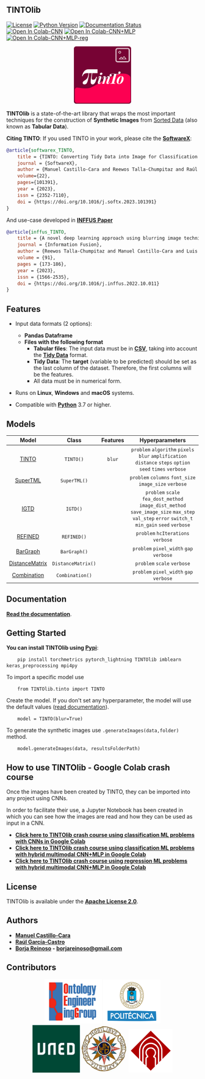 ## TINTOlib

[![License](https://img.shields.io/badge/license-Apache%202.0-blue)](https://github.com/oeg-upm/TINTOlib-Documentation/blob/main/LICENSE)
[![Python Version](https://img.shields.io/badge/Python-3.7%20%7C%203.8%20%7C%203.9%20%7C%203.10%20%7C%203.11-blue)](https://pypi.python.org/pypi/)
[![Documentation Status](https://readthedocs.org/projects/morph-kgc/badge/?version=latest)](https://tintolib.readthedocs.io/en/latest/)
[![Open In Colab-CNN](https://colab.research.google.com/assets/colab-badge.svg)](https://drive.google.com/file/d/10iKmFCC_od-P_tqWzA_UQE2ieUhCV-uy/view?usp=sharing)
[![Open In Colab-CNN+MLP](https://colab.research.google.com/assets/colab-badge.svg)](https://drive.google.com/file/d/1dv8QYxPsh-HA7TFlmFfQHGE5oMb5VHk4/view?usp=sharing)
[![Open In Colab-CNN+MLP-reg](https://colab.research.google.com/assets/colab-badge.svg)](https://drive.google.com/file/d/1uQRNgfgi3G2-T4j0VsCnSLLSqzWykPM-/view?usp=sharing)


<div>
<p align = "center">
<img src="imgs/logo.svg" alt="TINTO Logo" width="150">
</p>
</div>

**TINTOlib** is a state-of-the-art library that wraps the most important techniques for the construction of **Synthetic Images** from [Sorted Data](https://www.jstatsoft.org/article/view/v059i10) (also known as **Tabular Data**). 

**Citing TINTO**: If you used TINTO in your work, please cite the **[SoftwareX](https://doi.org/10.1016/j.softx.2023.101391)**:

```bib
@article{softwarex_TINTO,
    title = {TINTO: Converting Tidy Data into Image for Classification with 2-Dimensional Convolutional Neural Networks},
    journal = {SoftwareX},
    author = {Manuel Castillo-Cara and Reewos Talla-Chumpitaz and Raúl García-Castro and Luis Orozco-Barbosa},
    volume={22},
    pages={101391},
    year = {2023},
    issn = {2352-7110},
    doi = {https://doi.org/10.1016/j.softx.2023.101391}
}
```

And use-case developed in **[INFFUS Paper](https://doi.org/10.1016/j.inffus.2022.10.011)** 

```bib
@article{inffus_TINTO,
    title = {A novel deep learning approach using blurring image techniques for Bluetooth-based indoor localisation},
    journal = {Information Fusion},
    author = {Reewos Talla-Chumpitaz and Manuel Castillo-Cara and Luis Orozco-Barbosa and Raúl García-Castro},
    volume = {91},
    pages = {173-186},
    year = {2023},
    issn = {1566-2535},
    doi = {https://doi.org/10.1016/j.inffus.2022.10.011}
}
```

## Features
- Input data formats (2 options):
    - **Pandas Dataframe** 
    - **Files with the following format** 
        - **Tabular files**: The input data must be in **[CSV](https://en.wikipedia.org/wiki/Comma-separated_values)**, taking into account the **[Tidy Data](https://www.jstatsoft.org/article/view/v059i10)** format.
        - **Tidy Data**: The **target** (variable to be predicted) should be set as the last column of the dataset. Therefore, the first columns will be the features.
        - All data must be in numerical form.
        
- Runs on **Linux**, **Windows** and **macOS** systems.
- Compatible with **[Python](https://www.python.org/)** 3.7 or higher.

## Models

|                              Model                               |    Class     | Features |                                                                Hyperparameters                                                                 |
|:----------------------------------------------------------------:|:------------:|:--------:|:----------------------------------------------------------------------------------------------------------------------------------------------:|
|            [TINTO](https://github.com/oeg-upm/TINTO)             |  `TINTO()`   |  `blur`  |                   `problem` `algorithm` `pixels` `blur` `amplification` `distance` `steps` `option` `seed` `times` `verbose`                   |
| [SuperTML](https://github.com/GilesStrong/SuperTML_HiggsML_Test) | `SuperTML()` |          |                                             `problem` `columns` `font_size` `image_size` `verbose`                                             |
|             [IGTD](https://github.com/zhuyitan/igtd)             |   `IGTD()`   |          | `problem` `scale` `fea_dost_method` `image_dist_method` `save_image_size` `max_step` `val_step` `error` `switch_t` `min_gain` `seed` `verbose` |
|       [REFINED](https://github.com/omidbazgirTTU/REFINED)        | `REFINED()`  |          |                                                      `problem` `hcIterations`  `verbose`                                                       |
|                           [BarGraph]()                           | `BarGraph()`  |          |                                                    `problem` `pixel_width` `gap`  `verbose`                                                    |
|                        [DistanceMatrix]()                        | `DistanceMatrix()`  |          |                                                          `problem` `scale`  `verbose`                                                          |
|                         [Combination]()                          | `Combination()`  |          |                                                             `problem` `pixel_width` `gap`  `verbose`                                                              |

## Documentation

**[Read the documentation](https://tintolib.readthedocs.io/en/latest/)**.

## Getting Started

**You can install TINTOlib using [Pypi](https://pypi.org/project/TINTOlib/)**:

```
    pip install torchmetrics pytorch_lightning TINTOlib imblearn keras_preprocessing mpi4py
```


To import a specific model use 
```
    from TINTOlib.tinto import TINTO
```

Create the model. If you don't set any hyperparameter, the model will use the default values ([read documentation](https://tintolib.readthedocs.io/en/latest/)).
````
    model = TINTO(blur=True)
````
To generate the synthetic images use ``.generateImages(data,folder)`` method.
````
    model.generateImages(data, resultsFolderPath)
````

## How to use TINTOlib - Google Colab crash course
Once the images have been created by TINTO, they can be imported into any project using CNNs. 

In order to facilitate their use, a Jupyter Notebook has been created in which you can see how the images are read and how they can be used as input in a CNN.

- **[Click here to TINTOlib crash course using classification ML problems with CNNs in Google Colab](https://drive.google.com/file/d/10iKmFCC_od-P_tqWzA_UQE2ieUhCV-uy/view?usp=sharing)**
- **[Click here to TINTOlib crash course using classification ML problems with hybrid multimodal CNN+MLP in Google Colab](https://drive.google.com/file/d/1dv8QYxPsh-HA7TFlmFfQHGE5oMb5VHk4/view?usp=sharing)**
- **[Click here to TINTOlib crash course using regression ML problems with hybrid multimodal CNN+MLP in Google Colab](https://drive.google.com/file/d/1uQRNgfgi3G2-T4j0VsCnSLLSqzWykPM-/view?usp=sharing)**

## License

TINTOlib is available under the **[Apache License 2.0](https://github.com/oeg-upm/TINTOlib-Documentation/blob/main/LICENSE)**.

## Authors
- **[Manuel Castillo-Cara](https://github.com/manwestc)**
- **[Raúl García-Castro](https://github.com/rgcmme)**
- **[Borja Reinoso](https://github.com/borjarei) - [borjareinoso@gmail.com](borjareinoso@gmail.com)**


## Contributors

<div>
<p align = "center">
<kbd><img src="assets/logo-oeg.png" alt="Ontology Engineering Group" width="150"></kbd> <kbd><img src="assets/logo-upm.png" alt="Universidad Politécnica de Madrid" width="150"></kbd> <kbd><img src="assets/logo-uned-.jpg" alt="Universidad Nacional de Educación a Distancia" width="250"></kbd> <kbd><img src="assets/logo-uclm.png" alt="Universidad de Castilla-La Mancha" width="115"></kbd> 
</p>
</div>


